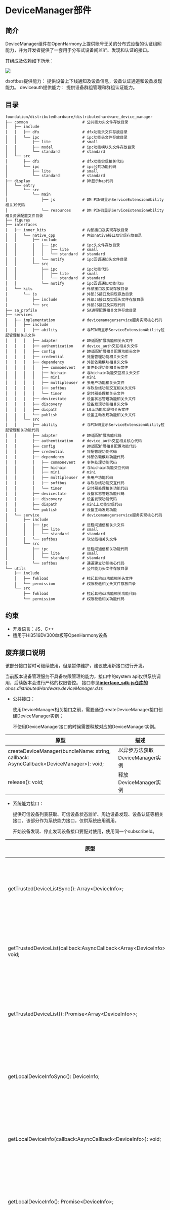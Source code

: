 # **DeviceManager部件**

## 简介

DeviceManager组件在OpenHarmony上提供账号无关的分布式设备的认证组网能力，并为开发者提供了一套用于分布式设备间监听、发现和认证的接口。

其组成及依赖如下所示：

![](figures/devicemanager_zh.png)

dsoftbus提供能力：
    提供设备上下线通知及设备信息，设备认证通道和设备发现能力。
deviceauth提供能力：
    提供设备群组管理和群组认证能力。


## 目录

```
foundation/distributedhardware/distributedhardware_device_manager
├── common                        # 公共能力头文件存放目录
│   ├── include
│   │   ├── dfx                   # dfx功能头文件存放目录
│   │   └── ipc                   # ipc功能头文件存放目录
│   │       ├── lite              # small
│   │       ├── model             # ipc功能模块头文件存放目录
│   │       └── standard          # standard
│   └── src
│       ├── dfx                   # dfx功能实现相关代码
│       └── ipc                   # ipc公共功能代码
│           ├── lite              # small
│           └── standard          # standard
├── display                       # DM显示hap代码
│   └── entry
│       └── src
│           └── main
│               ├── js            # DM PIN码显示ServiceExtensionAbility相关JS代码
│               └── resources     # DM PIN码显示ServiceExtensionAbility相关资源配置文件目录
├── figures
├── interfaces
│   ├── inner_kits                # 内部接口及实现存放目录
│   │   └── native_cpp            # 内部native接口及实现存放目录
│   │       ├── include
│   │       │   ├── ipc           # ipc头文件存放目录
│   │       │   │   ├── lite      # small
│   │       │   │   └── standard  # standard
│   │       │   └── notify        # ipc回调通知头文件目录
│   │       └── src
│   │           ├── ipc           # ipc功能代码
│   │           │   ├── lite      # small
│   │           │   └── standard  # standard
│   │           └── notify        # ipc回调通知功能代码
│   └── kits                      # 外部接口及实现存放目录
│       └── js                    # 外部JS接口及实现存放目录
│           ├── include           # 外部JS接口及实现头文件存放目录
│           └── src               # 外部JS接口及实现代码
├── sa_profile                    # SA进程配置相关文件存放目录
├── services
│   ├── implementation            # devicemanagerservice服务实现核心代码
│   │   ├── include
│   │   │   ├── ability           # 与PIN码显示ServiceExtensionAbility拉起管理相关头文件
│   │   │   ├── adapter           # DM适配扩展功能相关头文件
│   │   │   ├── authentication    # device_auth交互相关头文件
│   │   │   ├── config            # DM适配扩展相关配置功能头文件
│   │   │   ├── credential        # 凭据管理功能相关头文件
│   │   │   ├── dependency        # 外部依赖模块相关头文件
│   │   │   │   ├── commonevent   # 事件处理功能相关头文件
│   │   │   │   ├── hichain       # 与hichain功能交互相关头文件
│   │   │   │   ├── mini          # mini
│   │   │   │   ├── multipleuser  # 多用户功能相关头文件
│   │   │   │   ├── softbus       # 与软总线功能交互相关头文件
│   │   │   │   └── timer         # 定时器处理相关头文件
│   │   │   ├── devicestate       # 设备状态管理功能相关头文件
│   │   │   ├── discovery         # 设备发现功能相关头文件
│   │   │   ├── dispath           # L0上功能实现相关头文件
│   │   │   └── publish           # 设备主动发现功能相关头文件
│   │   └── src
│   │       ├── ability           # 与PIN码显示ServiceExtensionAbility拉起管理相关功能代码
│   │       ├── adapter           # DM适配扩展功能代码
│   │       ├── authentication    # device_auth交互相关核心代码
│   │       ├── config            # DM适配扩展相关配置功能代码
│   │       ├── credential        # 凭据管理功能代码
│   │       ├── dependency        # 外部依赖模块功能代码
│   │       │   ├── commonevent   # 事件处理功能代码
│   │       │   ├── hichain       # 与hichain功能交互代码
│   │       │   ├── mini          # mini
│   │       │   ├── multipleuser  # 多用户功能代码
│   │       │   ├── softbus       # 与软总线功能交互代码
│   │       │   └── timer         # 定时器处理相关功能代码
│   │       ├── devicestate       # 设备状态管理功能代码
│   │       ├── discovery         # 设备发现功能代码
│   │       ├── dispath           # mini上功能实现代码
│   │       └── publish           # 设备主动发现功能
│   └── service                   # devicemanagerservice服务实现核心代码
│       ├── include
│       │   ├── ipc               # 进程间通信相关头文件
│       │   │   ├── lite          # small
│       │   │   └── standard      # standard
│       │   └── softbus           # 软总线相关头文件
│       └── src
│           ├── ipc               # 进程间通信相关功能代码
│           │   ├── lite          # small
│           │   └── standard      # standard
│           └── softbus           # 通道建立功能核心代码
└── utils                         # 公共能力头文件存放目录
    ├── include
    │   ├── fwkload               # 拉起其他sa功能相关头文件
    │   └── permission            # 权限校验相关头文件存放目录
    └── src
        ├── fwkload               # 拉起其他sa功能相关功能代码
        └── permission            # 权限校验相关功能代码
```

## 约束

- 开发语言：JS、C++
- 适用于Hi3516DV300单板等OpenHarmony设备


## 废弃接口说明

该部分接口暂时可继续使用，但是暂停维护，建议使用新接口进行开发。

当前版本设备管理服务不具备权限管理的能力，接口中的system api仅供系统调用，后续版本会进行严格的权限管控。
接口参见[**interface_sdk-js仓库的**](https://gitee.com/openharmony/interface_sdk-js/) *ohos.distributedHardware.deviceManager.d.ts*

- 公共接口：

  使用DeviceManager相关接口之前，需要通过createDeviceManager接口创建DeviceManager实例；

  不使用DeviceManager接口的时候需要释放对应的DeviceManager实例。

| 原型                                                         | 描述                            |
| ------------------------------------------------------------ | ------------------------------- |
| createDeviceManager(bundleName: string, callback: AsyncCallback&lt;DeviceManager&gt;): void; | 以异步方法获取DeviceManager实例 |
| release(): void;                                             | 释放DeviceManager实例           |

- 系统能力接口：

  提供可信设备列表获取、可信设备状态监听、周边设备发现、设备认证等相关接口，该部分作为系统能力接口，仅供系统应用调用。

  开始设备发现、停止发现设备接口要配对使用，使用同一个subscribeId。

| 原型                                                         | 描述                 |
| ------------------------------------------------------------ | -------------------- |
| getTrustedDeviceListSync(): Array&lt;DeviceInfo&gt;;                                                                                            | 获取信任设备列表 |
| getTrustedDeviceList(callback:AsyncCallback&lt;Array&lt;DeviceInfo&gt;&gt;): void;                                                                    | 获取信任设备列表 |
| getTrustedDeviceList(): Promise&lt;Array&lt;DeviceInfo&gt;&gt;;                                                                                       | 获取信任设备列表 |
| getLocalDeviceInfoSync(): DeviceInfo;                        | 获取本地设备信息 |
| getLocalDeviceInfo(callback:AsyncCallback&lt;DeviceInfo&gt;): void;                                                                             | 获取本地设备信息 |
| getLocalDeviceInfo(): Promise&lt;DeviceInfo&gt;;                   | 获取本地设备信息 |
| on(type: 'deviceStateChange', callback: Callback&lt;{ action: DeviceStateChangeAction, device: DeviceInfo }&gt;): void;                         | 设备状态变更回调 |
| off(type: 'deviceStateChange', callback?: Callback&lt;{ action: DeviceStateChangeAction, device: DeviceInfo }&gt;): void;                       | 取消设备状态变更回调 |
| on(type: 'serviceDie', callback: () => void): void;                                                                                       | 服务错误回调 |
| off(type: 'serviceDie', callback?: () => void): void;                                                                                     | 取消服务错误回调 |
| startDeviceDiscovery(subscribeInfo: SubscribeInfo): void;    | 开始设备发现         |
| stopDeviceDiscovery(subscribeId: number): void;              | 停止发现设备         |
| authenticateDevice(deviceInfo: DeviceInfo, authParam: AuthParam, callback: AsyncCallback&lt;{deviceId: string, pinToken ?: number}&gt;): void; | 设备认证接口         |
| unAuthenticateDevice(deviceInfo: DeviceInfo): void;          | 解除认证设备         |
| setUserOperation(operateAction: number, params: string): void;    | 设置用户ui操作行为         |
| verifyAuthInfo(authInfo: AuthInfo, callback: AsyncCallback&lt;{deviceId: string, level: number}&gt;): void; | 设备认证信息校验     |
| startDeviceDiscovery(subscribeInfo: SubscribeInfo, filterOptions?: string): void;                                                         | 发现周边设备     |
| publishDeviceDiscovery(publishInfo: PublishInfo): void;                                                                                   | 发布设备发现     |
| unPublishDeviceDiscovery(publishId: number): void;                                                                                        | 停止发布设备发现 |
| on(type: 'deviceFound', callback: Callback&lt;{ subscribeId: number, device: DeviceInfo }&gt;): void; | 发现设备列表回调     |
| off(type: 'deviceFound', callback?: Callback&lt;{ subscribeId: number, device: DeviceInfo }&gt;): void; | 取消发现设备列表回调 |
| on(type: 'discoverFail', callback: Callback&lt;{ subscribeId: number, reason: number }&gt;): void; | 发现设备失败回调     |
| off(type: 'discoverFail', callback?: Callback&lt;{ subscribeId: number, reason: number }&gt;): void; | 取消发现设备失败回调 |
| on(type: 'publishSuccess', callback: Callback&lt;{ publishId: number }&gt;): void; | 发布设备成功回调     |
| off(type: 'publishSuccess', callback?: Callback&lt;{ publishId: number }&gt;): void; | 取消发布设备成功回调 |
| on(type: 'publishFail', callback: Callback&lt;{ publishId: number, reason: number }&gt;): void; | 发布设备失败回调     |
| off(type: 'publishFail', callback?: Callback&lt;{ publishId: number, reason: number  }&gt;): void; | 取消发布设备失败回调 |
| on(type: 'uiStateChange', callback: Callback&lt;{ param: string}&gt;): void; | ui状态变更回调     |
| off(type: 'uiStateChange', callback?: Callback&lt;{ param: string}&gt;): void; | 取消ui状态变更回调     |

## 新增接口说明

接口参见[**interface_sdk-js仓库的**](https://gitee.com/openharmony/interface_sdk-js/) *ohos.distributedDeviceManager.d.ts*

- 公共接口：

  调用以下接口，需要申请ohos.permission.DISTRIBUTED_SOFTBUS_CENTER权限才能正常调用。

  使用DeviceManager相关接口之前，需要通过createDeviceManager接口创建DeviceManager实例；

  不使用DeviceManager接口的时候需要释放对应的DeviceManager实例。

  提供可信设备列表获取、可信设备状态监听、周边设备发现、设备认证等相关接口，支持三方应用调用。

  开始设备发现、停止发现设备接口要配对使用，使用同一个subscribeId。

| 原型                                                         | 描述                            |
| ------------------------------------------------------------ | ------------------------------- |
| createDeviceManager(bundleName: string, callback: AsyncCallback&lt;DeviceManager&gt;): void; | 创建一个设备管理器实例。 |
| releaseDeviceManager(): void;                      | 设备管理实例不再使用后，通过该方法释放DeviceManager实例。           |
| getAvailableDeviceListSync(): Array&lt;DeviceBasicInfo&gt;;                                                                | 同步获取所有可信设备列表。 |
| getAvailableDeviceList(callback:AsyncCallback&lt;Array&lt;DeviceBasicInfo&gt;&gt;): void;                                  | 获取所有可信设备列表。使用callback异步回调。 |
| getAvailableDeviceList(): Promise&lt;Array&lt;DeviceBasicInfo&gt;&gt;;                                                     | 获取所有可信设备列表。使用Promise异步回调。 |
| getLocalDeviceNetworkIdSync(): string;                                                                                     | 同步获取本地设备网络标识。 |
| getLocalDeviceNameSync(): string;                                                                                          | 同步获取本地设备名称。     |
| getLocalDeviceTypeSync(): number;                                                                                          | 同步获取本地设备类型。     |
| getLocalDeviceIdSync(): string;                                                                                            | 同步获取本地设备id。       |
| getDeviceNameSync(networkId: string): string;                                                                              | 通过指定设备的网络标识同步获取该设备名称。    |
| getDeviceTypeSync(networkId: string): number;                                                                              | 通过指定设备的网络标识同步获取该设备类型。    |
| startDeviceDiscovery(subscribeId: number, filterOptions?: string): void;                                                   | 发现周边设备。发现状态持续两分钟，超过两分钟，会停止发现，最大发现数量99个。    |
| stopDeviceDiscovery(subscribeId: number): void;                                                                            | 停止发现周边设备。         |
| bindDevice(deviceId: string, bindParam: BindParam, callback: AsyncCallback&lt;{deviceId: string}&gt;): void;                     | 认证设备。                                             |
| unbindDevice(deviceId: string): void;                                                                                      | 解除认证设备。                                          |
| on(type: 'deviceStatusChange', callback: Callback&lt;{ action: DeviceStatusChange, device: DeviceBasicInfo }&gt;): void;         | 注册设备状态回调。               |
| off(type: 'deviceStatusChange', callback?: Callback&lt;{ action: DeviceStatusChange, device: DeviceBasicInfo }&gt;): void;       | 取消注册设备状态回调。            |
| on(type: 'discoverSuccess', callback: Callback&lt;{ subscribeId: number, device: DeviceBasicInfo }&gt;): void;                   | 注册发现设备成功回调监听。        |
| off(type: 'discoverSuccess', callback?: Callback&lt;{ subscribeId: number, device: DeviceBasicInfo }&gt;): void;                 | 取消注册设备发现成功回调。            |
| on(type: 'deviceNameChange', callback: Callback&lt;{ deviceName: string }&gt;): void;                                            | 注册设备名称变更回调监听。        |
| off(type: 'deviceNameChange', callback?: Callback&lt;{ deviceName: string }&gt;): void;                                          | 取消注册设备名称变更回调监听。    |
| on(type: 'discoverFail', callback: Callback&lt;{ subscribeId: number, reason: number }&gt;): void;                         | 注册设备发现失败回调监听。        |
| off(type: 'discoverFail', callback?: Callback&lt;{ subscribeId: number, reason: number }&gt;): void;                       | 取消注册设备发现失败回调。        |
| on(type: 'serviceDie', callback: () =&gt; void): void;                                                                     | 注册设备管理服务死亡监听。        |
| off(type: 'serviceDie', callback?: () =&gt; void): void;                                                                   | 取消注册设备管理服务死亡监听。    |

- 示例如下：

```js
try {
    // 创建DeviceManager实例：
    deviceManager.createDeviceManager("ohos.samples.helloWorld", (err, data) => {
    if (err) {
      console.error("createDeviceManager errCode:" + err.code + ",errMessage:" + err.message);
      return;
    }
    console.info("createDeviceManager success, value =" + data);
    this.dmClass = data;
    });
} catch(err) {
    console.error("createDeviceManager errCode:" + err.code + ",errMessage:" + err.message);
}

try {
  // 注册设备管理服务死亡监听。
  dmClass.on('serviceDie', data => console.log("serviceDie on:" + JSON.stringify(data)))
  // 注册设备状态回调。
  dmClass.on('deviceStatusChange', data => console.log("deviceStatusChange on:" + JSON.stringify(data)))
} catch (err) {
  console.log("on err:" + err.code + "," + err.message);
}

// 同步获取所有可信设备列表。
try {
  let trustList = dmClass.getAvailableDeviceListSync();
  console.log("trustList:" + JSON.stringify(this.trustList));
} catch(err) {
  console.log("getAvailableDeviceList failed: " + JSON.stringify(err));
}
// 同步获取本地设备类型。
var data = dmClass.getLocalDeviceTypeSync();

// 同步获取本地设备名称。
var data = dmClass.getLocalDeviceNameSync();

// 发现周边设备。
try {
  // 注册发现设备成功回调监听。
  dmClass.on('discoverSuccess', (data) => {
  if (data == null) {
    console.log("discoverSuccess error data = null")
    return;
  }
  console.info(TAG + "discoverSuccess:" + JSON.stringify(data));
  console.info(TAG + "subscribeId:" + JSON.stringify(data.subscribeId));
  });
  // 注册设备发现失败回调监听。
  dmClass.on('discoverFail', (data) => {
    if (!data) {
      console.log("discoverFail error data=null")
      return;
    }
    console.info(TAG + "discoverFail on:" + JSON.stringify(data));
  });
  console.log("startDeviceDiscovery");
  dmClass.startDeviceDiscovery(subscribeId);
} catch (err) {
  console.log("startDeviceDiscovery err:" + err.code + "," + err.message);
}

// 停止发现周边设备。
try {
  dmClass.stopDeviceDiscovery(subscribeId);
  // 取消注册设备发现成功回调。
  dmClass.off('discoverSuccess');
  // 取消注册设备发现失败回调。
  dmClass.off('discoverFail');
} catch (err) {
  console.log("err:" + err.code + "," + err.message);
}

// 设备认证
var extraInfo = {
  "appOperation": "xxxxxxxx",  // 业务操作 支持用户自定义
  "customDescription": "xxxxxxxx",    // 业务描述 支持用户自定义
}
var bindParam = {
  "bindType": 1,
  "extraInfo": extraInfo
}
try {
  var deviceId = "xxxxxxxx";
  dmClass.bindDevice(deviceId, bindParam, (err, data) => {
  if (err) {
    console.info(TAG + "bindDevice err:" + JSON.stringify(err));
  } else {
    console.info(TAG + "bindDevice result:" + JSON.stringify(data));
    let token = data.pinTone;
  }
  });
} catch (err) {
  console.log("bindDevice err:" + err.code + "," + err.message);
}
// 设备取消认证
try {
  var deviceId = "xxxxxxxx";
  let result = dmClass.unbindDevice(deviceId, '');
  console.log("UnBindDevice last device: " + JSON.stringify(deviceId) + " and result = "
    + result);
  } catch (err) {
    console.log("unbindDevice err:" + err.code + "," + err.message);
}

try {
  // 取消注册设备管理服务死亡监听。
  dmClass.off('serviceDie');
  // 取消注册设备状态回调。
  dmClass.off('deviceStatusChange', JSON.stringify(mFilterOption), data => console.log("deviceStatusChange off:" + JSON.stringify(data)));
  // 释放DeviceManager实例。
  dmClass.releaseDeviceManager();
} catch (err) {
  console.log("err:" + err.code + "," + err.message);
}
```

- 系统接口：

  提供发布设备发现、导入凭据组网等相关接口，该部分接口不支持三方应用调用。
  调用以下接口，需要申请ohos.permission.ACCESSS_SERVICE_DM权限才能正常调用。

| 原型                                                         | 描述                 |
| ------------------------------------------------------------ | -------------------- |
| publishDeviceDiscovery(publishInfo: PublishInfo): void;                                                                    | 发布设备发现。发布状态持续两分钟，超过两分钟会停止发布。   |
| unPublishDeviceDiscovery(publishId: number): void;                                                                         | 停止发布设备发现。                                      |
| verifyAuthInfo(authInfo: AuthInfo, callback: AsyncCallback&lt;{deviceId: string, level: number}&gt;): void;                | 验证认证信息。                    |
| setUserOperation(operateAction: number, params: string): void;                                                             | 设置用户ui操作行为。              |
| requestCredentialRegisterInfo(requestInfo: string, callback: AsyncCallback&lt;{registerInfo: string}&gt;): void;                 | 获取凭据的注册信息。              |
| importCredential(credentialInfo: string, callback: AsyncCallback&lt;{resultInfo: string}&gt;): void;                             | 导入凭据信息。                   |
| deleteCredential(queryInfo: string, callback: AsyncCallback&lt;{resultInfo: string}&gt;): void;                                  | 删除凭据信息。                   |
| on(type: 'uiStateChange', callback: Callback&lt;{ param: string}&gt;): void;                                               | ui状态变更回调。                 |
| off(type: 'uiStateChange', callback?: Callback&lt;{ param: string}&gt;): void;                                             | 取消ui状态变更回调。             |
| on(type: 'publishSuccess', callback: Callback&lt;{ publishId: number }&gt;): void;                                         | 注册发布设备成功回调监听。        |
| off(type: 'publishSuccess', callback?: Callback&lt;{ publishId: number }&gt;): void;                                       | 取消注册设备发布成功回调。        |
| on(type: 'publishFail', callback: Callback&lt;{ publishId: number, reason: number }&gt;): void;                            | 注册设备发布失败回调监听。        |
| off(type: 'publishFail', callback?: Callback&lt;{ publishId: number, reason: number }&gt;): void;                          | 取消注册设备发布失败回调。        |

- 示例如下：

```js
// 开始发布设备发现
dmClass.on('publishSuccess', (data) => {
  if (data == null) {
    console.log("publishSuccess error data=null")
    return;
  }
  console.log("publishSuccess:" + JSON.stringify(data));
});
dmClass.on('publishFailed', (data) => {
  console.log("publishFailed on:" + JSON.stringify(data));
});
var publisjInfo = {
  "publishId": subscribeId,
  "mode": 0xAA,
  "freq": 2,
  "ranging": true
};
try {
  console.log("publisjInfo :" + JSON.stringify(publisjInfo));
  dmClass.publishDeviceDiscovery(publisjInfo);
} catch (err) {
  console.log("publishDeviceDiscovery err:" + err.code + "," + err.message);
}

// 设置用户ui操作行为
/*  operateAction = 0 - 允许授权
    operateAction = 1 - 取消授权
    operateAction = 2 - 授权框用户操作超时
    operateAction = 3 - 取消pin码框展示
    operateAction = 4 - 取消pin码输入框展示
    operateAction = 5 - pin码输入框确定操作
*/
dmClass.setUserOperation(operation, "extra")
dmClass.on('uiStateChange', (data) => {
    console.log("uiStateChange executed, dialog closed" + JSON.stringify(data))
    var tmpStr = JSON.parse(data.param)
    this.isShow = tmpStr.verifyFailed
    console.log("uiStateChange executed, dialog closed" + this.isShow)
    if (!this.isShow) {
        this.destruction()
    }
});
```

详细接口说明请参考[**API文档**](https://gitee.com/openharmony/docs/blob/master/zh-cn/application-dev/reference/apis/js-apis-distributedDeviceManager.md)

## 系统弹框ServiceExtensionAbility

当前版本只支持PIN码认证，需要提供PIN码认证的授权提示界面、PIN码显示界面、PIN码输入界面；

当前，由于系统通过native层直接进行弹窗的能力尚不具备，这里使用ServiceExtensionAbility来进行对应界面的弹窗。

该ServiceExtensionAbility为：DeviceManager_UI.hap，作为系统应用进行预置。

- 编译运行：

  将devicemanager/display工程导入DevEco Studio 2.2 Beta1，复制display目录下的@ohos.distributedHardware.deviceManager.d.ts文件到Sdk\js\2.2.0.1\api\common目录下，进行编译构建及运行调试.

- 编译环境依赖：IDE 2.2 SDK6

- DeviceManager_UI.hap包源码存放位置：[device_manager仓库](https://gitee.com/openharmony/distributedhardware_device_manager/tree/master/display)

- UI显示：

  DeviceManager作为认证被控端，授权提示界面、PIN码显示界面由DeviceManager_UI ServiceExtensionAbility默认进行显示；

  DeviceManager作为认证发起端，PIN码输入界面可以选择由DeviceManager_UI ServiceExtensionAbility进行显示，还是由开发者自行显示。开发者如需自己定制PIN码输入界面，需要在authenticateDevice接口的认证参数AuthParam中，extraInfo属性里面指定displayOwner参数为1。

## 相关仓
****

[**interface_sdk-js**](https://gitee.com/openharmony/interface_sdk-js/)

[**applications_hap**](https://gitee.com/openharmony/applications_hap)
